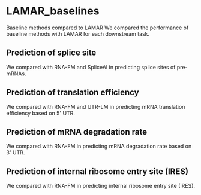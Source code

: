 # LAMAR_baselines
Baseline methods compared to LAMAR
We compared the performance of baseline methods with LAMAR for each downstream task.  

## Prediction of splice site
We compared with RNA-FM and SpliceAI in predicting splice sites of pre-mRNAs.

## Prediction of translation efficiency  
We compared with RNA-FM and UTR-LM in predicting mRNA translation efficiency based on 5' UTR.  

## Prediction of mRNA degradation rate  
We compared with RNA-FM in predicting mRNA degradation rate based on 3' UTR.  

## Prediction of internal ribosome entry site (IRES)  
We compared with RNA-FM in predicting internal ribosome entry site (IRES).
